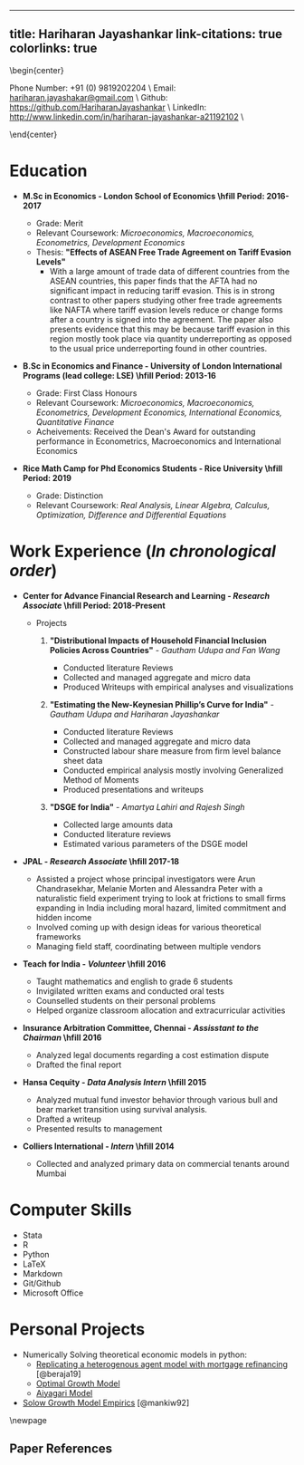 <!-- To make pdf: pandoc cv.md -o cv.pdf --filter pandoc-citeproc --bibliography=references.bib --template=template.tex --pdf-engine=xelatex 
To make HTML: pandoc cv.md --toc -o cv.html-->

---
title: Hariharan Jayashankar
link-citations: true
colorlinks: true
---


\begin{center}

Phone Number: +91 (0) 9819202204 \\
Email: hariharan.jayashakar@gmail.com \\
Github: https://github.com/HariharanJayashankar \\
LinkedIn: http://www.linkedin.com/in/hariharan-jayashankar-a21192102 \\

\end{center}

# Education

- **M.Sc in Economics - London School of Economics \hfill Period: 2016-2017**

    - Grade: Merit
    - Relevant Coursework: *Microeconomics, Macroeconomics, Econometrics, Development Economics*
    - Thesis: **"Effects of ASEAN Free Trade Agreement on Tariff Evasion Levels"**
        - With a large amount of trade data of different countries from the ASEAN countries, this paper finds that the AFTA had no significant impact in reducing tariff evasion. This is in strong contrast to other papers studying other free trade agreements like NAFTA where tariff evasion levels reduce or change forms after a country is signed into the agreement. The paper also presents evidence that this may be because tariff evasion in this region mostly took place via quantity underreporting as opposed to the usual price underreporting found in other countries.
    
- **B.Sc in Economics and Finance - University of London International Programs (lead college: LSE)  \hfill Period: 2013-16**

    - Grade: First Class Honours
    - Relevant Coursework: *Microeconomics, Macroeconomics, Econometrics, Development Economics, International Economics, Quantitative Finance*
    - Acheivements: Received the Dean's Award for outstanding performance in Econometrics, Macroeconomics and International Economics

- **Rice Math Camp for Phd Economics Students - Rice University  \hfill Period: 2019**
    - Grade: Distinction
    - Relevant Coursework: *Real Analysis, Linear Algebra, Calculus, Optimization, Difference and Differential Equations*


# Work Experience (*In chronological order*)

- **Center for Advance Financial Research and Learning - *Research Associate* \hfill Period: 2018-Present**
    - Projects
        1. **"Distributional Impacts of Household Financial Inclusion Policies Across Countries"** - *Gautham Udupa and Fan Wang*
            - Conducted literature Reviews
            - Collected and managed aggregate and micro data
            - Produced Writeups with empirical analyses and visualizations
        
        2. **"Estimating the New-Keynesian Phillip’s Curve for India"** - *Gautham Udupa and Hariharan Jayashankar*
            - Conducted literature Reviews
            - Collected and managed aggregate and micro data
            - Constructed labour share measure from firm level balance sheet data
            - Conducted empirical analysis mostly involving Generalized Method of Moments
            - Produced presentations and writeups
        3. **"DSGE for India"** - *Amartya Lahiri and Rajesh Singh*
            - Collected large amounts data
            - Conducted literature reviews
            - Estimated various parameters of the DSGE model

- **JPAL - *Research Associate*  \hfill 2017-18**
    - Assisted a project whose principal investigators were Arun Chandrasekhar, Melanie Morten and Alessandra Peter with a naturalistic field experiment trying to look at frictions to small firms expanding in India including moral hazard, limited commitment and hidden income
    - Involved coming up with design ideas for various theoretical frameworks
    - Managing field staff, coordinating between multiple vendors

- **Teach for India - *Volunteer* \hfill 2016**
    - Taught mathematics and english to grade 6 students
    - Invigilated written exams and conducted oral tests
    - Counselled students on their personal problems
    - Helped organize classroom allocation and extracurricular activities

- **Insurance Arbitration Committee, Chennai - *Assisstant to the Chairman* \hfill 2016**
    - Analyzed legal documents regarding a cost estimation dispute
    - Drafted the final report

- **Hansa Cequity - *Data Analysis Intern* \hfill 2015**
    - Analyzed mutual fund investor behavior through various bull and bear market transition using survival analysis.
    - Drafted a writeup
    - Presented results to management

- **Colliers International - *Intern* \hfill 2014**
    - Collected and analyzed primary data on commercial tenants around Mumbai

# Computer Skills

- Stata
- R
- Python
- LaTeX
- Markdown
- Git/Github
- Microsoft Office

# Personal Projects

- Numerically Solving theoretical economic models in python:
    - [Replicating a heterogenous agent model with mortgage refinancing](https://github.com/HariharanJayashankar/monetary_heter_beraja) [@beraja19]
    - [Optimal Growth Model](https://github.com/HariharanJayashankar/optimal_growth)
    - [Aiyagari Model](https://github.com/HariharanJayashankar/aiyagari)
- [Solow Growth Model Empirics](https://github.com/HariharanJayashankar/mrw1992) [@mankiw92]


\newpage
## Paper References


    
